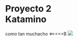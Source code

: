 <h1>Proyecto 2 <br> Katamino </h1>
como tan muchacho
<=====B

<img src="https://i.pinimg.com/originals/9c/fe/93/9cfe93ea8e0566d37e61ca0f645251f7.jpg">
